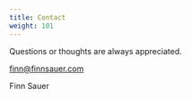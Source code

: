 ```yaml
---
title: Contact
weight: 101
---
```


Questions or thoughts are always appreciated.

finn@finnsauer.com

Finn Sauer